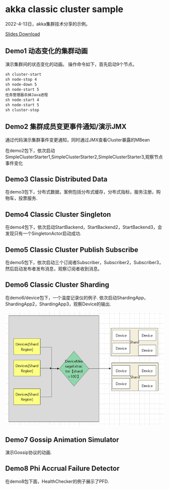 # akka classic cluster sample

2022-4-13日，akka集群技术分享的示例。

[Slides Download](https://github.com/xiaozhiliaoo/my-slides/blob/master/akka-classic-cluster.pptx)

## Demo1 动态变化的集群动画

演示集群间的状态变化的动画。 操作命令如下，首先启动9个节点。

```
sh cluster-start
sh node-stop 4
sh node-down 5
sh node-start 5
任务管理器杀掉Java进程
sh node-start 4
sh node-start 5
sh cluster-stop
```

## Demo2 集群成员变更事件通知/演示JMX

通过代码演示集群事件变更通知，同时通过JMX查看Cluster暴露的MBean

在demo2包下，依次启动SimpleClusterStarter1,SimpleClusterStarter2,SimpleClusterStarter3,观察节点事件变化

## Demo3 Classic Distributed Data

在demo3包下，分布式数据，案例包括分布式缓存，分布式指标，服务注册，购物车，投票服务.

## Demo4 Classic Cluster Singleton

在demo4包下，依次启动StartBackend，StartBackend2，StartBackend3，会发现只有一个SingletonActor启动成功.

## Demo5 Classic Cluster Publish Subscribe

在demo5包下，依次启动三个订阅者Subscriber，Subscriber2，Subscriber3，然后启动发布者发布消息，观察订阅者收到消息。

## Demo6 Classic Cluster Sharding

在demo6/device包下，一个温度记录仪的例子. 依次启动ShardingApp，ShardingApp2，ShardingApp3，观察Device的输出.


![](src/main/java/demo6/device/DeviceClusterShard.png)



## Demo7 Gossip Animation Simulator

演示Gossip协议的动画.

## Demo8 Phi Accrual Failure Detector

在demo8包下面，HealthChecker的例子展示了PFD.